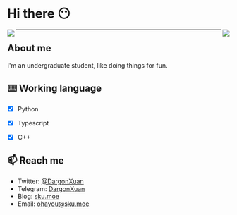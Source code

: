# Hi there 😶

<div>
  <img align="left" src="https://github-readme-stats.vercel.app/api?username=DargonXuan&include_all_commits=true&show_icons=true" />
  <img align="right" src="https://github-readme-stats.vercel.app/api/top-langs/?username=DargonXuan&layout=compact" />
</div>

----

## About me

I'm an undergraduate student, like doing things for fun.

## ⌨️ Working language

- [x] Python

- [x] Typescript

- [x] C++

## 📫 Reach me

- Twitter: [@DargonXuan](https://twitter.com/DargonXuan)
- Telegram: [DargonXuan](https://t.me/DargonXuan)
- Blog: [sku.moe](https://lz233.ac.cn/)
- Email: [ohayou@sku.moe](mailto:ohayou@sku.moe)
